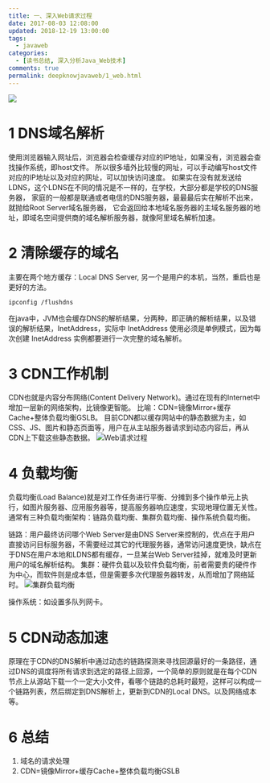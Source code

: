 ```yaml
---
title: 一、深入Web请求过程
date: 2017-08-03 12:08:00
updated: 2018-12-19 13:00:00
tags:
  - javaweb
categories: 
  - [读书总结, 深入分析Java_Web技术]
comments: true
permalink: deepknowjavaweb/1_web.html  
---
```


![][0]

<!-- more -->

# 1 DNS域名解析

使用浏览器输入网址后，浏览器会检查缓存对应的IP地址，如果没有，浏览器会查找操作系统，即host文件。 所以很多墙外比较慢的网址，可以手动编写host文件对应的IP地址以及对应的网址，可以加快访问速度。 如果实在没有就发送给LDNS，这个LDNS在不同的情况是不一样的，在学校，大部分都是学校的DNS服务器， 家庭的一般都是联通或者电信的DNS服务器，最最最后实在解析不出来，就抛给Root Server域名服务器， 它会返回给本地域名服务器的主域名服务器的地址，即域名空间提供商的域名解析服务器，就像阿里域名解析加速。

# 2 清除缓存的域名
主要在两个地方缓存：Local DNS Server, 另一个是用户的本机，当然，重启也是更好的方法。

`ipconfig /flushdns`

在java中，JVM也会缓存DNS的解析结果，分两种，即正确的解析结果，以及错误的解析结果，InetAddress，实际中 InetAddress 使用必须是单例模式，因为每次创建 InetAddress 实例都要进行一次完整的域名解析。

# 3 CDN工作机制
CDN也就是内容分布网络(Content Delivery Network)。通过在现有的Internet中增加一层新的网络架构，比镜像更智能。 比喻：CDN=镜像Mirror+缓存Cache+整体负载均衡GSLB。 目前CDN都以缓存网站中的静态数据为主，如CSS、JS、图片和静态页面等，用户在从主站服务器请求到动态内容后，再从CDN上下载这些静态数据。 
![Web请求过程][1]


# 4 负载均衡

负载均衡(Load Balance)就是对工作任务进行平衡、分摊到多个操作单元上执行，如图片服务器、应用服务器等，提高服务器响应速度，实现地理位置无关性。 通常有三种负载均衡架构：链路负载均衡、集群负载均衡、操作系统负载均衡。

链路：用户最终访问哪个Web Server是由DNS Server来控制的，优点在于用户直接访问目标服务器，不需要经过其它的代理服务器，通常访问速度更快，缺点在于DNS在用户本地和LDNS都有缓存，一旦某台Web Server挂掉，就难及时更新用户的域名解析结构。
集群：硬件负载以及软件负载均衡，前者需要贵的硬件作为中心，而软件则是成本低，但是需要多次代理服务器转发，从而增加了网络延时。 
![集群负载均衡][2]

操作系统：如设置多队列网卡。

# 5 CDN动态加速
原理在于CDN的DNS解析中通过动态的链路探测来寻找回源最好的一条路径，通过DNS的调度将所有请求到选定的路径上回源，一个简单的原则就是在每个CDN节点上从源站下载一个一定大小文件，看哪个链路的总耗时最短，这样可以构成一个链路列表，然后绑定到DNS解析上，更新到CDN的Local DNS。以及网络成本等。

# 6 总结

1. 域名的请求处理
2. CDN=镜像Mirror+缓存Cache+整体负载均衡GSLB

[0]: http://leran2deeplearnjavawebtech.oss-cn-beijing.aliyuncs.com/background/2018-12-16%E5%85%AC%E5%8F%B8%E7%A4%BC%E7%89%A9%E7%9B%92.jpg
[1]: http://leran2deeplearnjavawebtech.oss-cn-beijing.aliyuncs.com/learn/deeplearnjavawebtech/deeplearnjavawebtech_1_1.png
[2]: http://leran2deeplearnjavawebtech.oss-cn-beijing.aliyuncs.com/learn/deeplearnjavawebtech/deeplearnjavawebtech_1_2.png